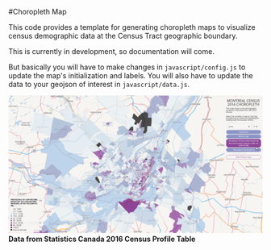 #Choropleth Map

This code provides a template for generating choropleth maps to visualize census demographic data at the Census Tract geographic boundary.

This is currently in development, so documentation will come.

But basically you will have to make changes in `javascript/config.js` to update the map's initialization and labels. You will also have to update the data to your geojson of interest in `javascript/data.js`.

![Example of output](choropleth.gif)
**Data from Statistics Canada 2016 Census Profile Table**